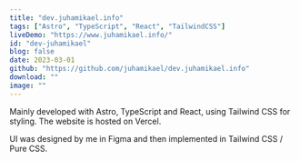 ```yaml
---
title: "dev.juhamikael.info"
tags: ["Astro", "TypeScript", "React", "TailwindCSS"]
liveDemo: "https://www.juhamikael.info/"
id: "dev-juhamikael"
blog: false
date: 2023-03-01
github: "https://github.com/juhamikael/dev.juhamikael.info"
download: ""
image: ""
---
```


Mainly developed with Astro, TypeScript and React, using Tailwind CSS for styling. The website is hosted on Vercel.

UI was designed by me in Figma and then implemented in Tailwind CSS / Pure CSS.
